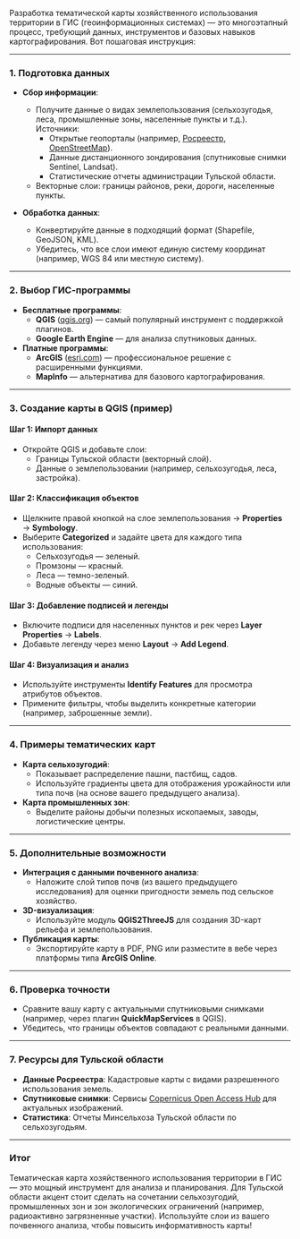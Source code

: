Разработка тематической карты хозяйственного использования территории в ГИС (геоинформационных системах) — это многоэтапный процесс, требующий данных, инструментов и базовых навыков картографирования. Вот пошаговая инструкция:

---

### **1. Подготовка данных**
- **Сбор информации**:
  - Получите данные о видах землепользования (сельхозугодья, леса, промышленные зоны, населенные пункты и т.д.). Источники:
    - Открытые геопорталы (например, [Росреестр](https://rosreestr.gov.ru), [OpenStreetMap](https://www.openstreetmap.org)).
    - Данные дистанционного зондирования (спутниковые снимки Sentinel, Landsat).
    - Статистические отчеты администрации Тульской области.
  - Векторные слои: границы районов, реки, дороги, населенные пункты.

- **Обработка данных**:
  - Конвертируйте данные в подходящий формат (Shapefile, GeoJSON, KML).
  - Убедитесь, что все слои имеют единую систему координат (например, WGS 84 или местную систему).

---

### **2. Выбор ГИС-программы**
- **Бесплатные программы**:
  - **QGIS** ([qgis.org](https://qgis.org)) — самый популярный инструмент с поддержкой плагинов.
  - **Google Earth Engine** — для анализа спутниковых данных.
- **Платные программы**:
  - **ArcGIS** ([esri.com](https://www.esri.com)) — профессиональное решение с расширенными функциями.
  - **MapInfo** — альтернатива для базового картографирования.

---

### **3. Создание карты в QGIS (пример)**
#### **Шаг 1: Импорт данных**
- Откройте QGIS и добавьте слои:
  - Границы Тульской области (векторный слой).
  - Данные о землепользовании (например, сельхозугодья, леса, застройка).

#### **Шаг 2: Классификация объектов**
- Щелкните правой кнопкой на слое землепользования → **Properties** → **Symbology**.
- Выберите **Categorized** и задайте цвета для каждого типа использования:
  - Сельхозугодья — зеленый.
  - Промзоны — красный.
  - Леса — темно-зеленый.
  - Водные объекты — синий.

#### **Шаг 3: Добавление подписей и легенды**
- Включите подписи для населенных пунктов и рек через **Layer Properties** → **Labels**.
- Добавьте легенду через меню **Layout** → **Add Legend**.

#### **Шаг 4: Визуализация и анализ**
- Используйте инструменты **Identify Features** для просмотра атрибутов объектов.
- Примените фильтры, чтобы выделить конкретные категории (например, заброшенные земли).

---

### **4. Примеры тематических карт**
- **Карта сельхозугодий**:
  - Показывает распределение пашни, пастбищ, садов.
  - Используйте градиенты цвета для отображения урожайности или типа почв (на основе вашего предыдущего анализа).
- **Карта промышленных зон**:
  - Выделите районы добычи полезных ископаемых, заводы, логистические центры.

---

### **5. Дополнительные возможности**
- **Интеграция с данными почвенного анализа**:
  - Наложите слой типов почв (из вашего предыдущего исследования) для оценки пригодности земель под сельское хозяйство.
- **3D-визуализация**:
  - Используйте модуль **QGIS2ThreeJS** для создания 3D-карт рельефа и землепользования.
- **Публикация карты**:
  - Экспортируйте карту в PDF, PNG или разместите в вебе через платформы типа **ArcGIS Online**.

---

### **6. Проверка точности**
- Сравните вашу карту с актуальными спутниковыми снимками (например, через плагин **QuickMapServices** в QGIS).
- Убедитесь, что границы объектов совпадают с реальными данными.

---

### **7. Ресурсы для Тульской области**
- **Данные Росреестра**: Кадастровые карты с видами разрешенного использования земель.
- **Спутниковые снимки**: Сервисы [Copernicus Open Access Hub](https://scihub.copernicus.eu) для актуальных изображений.
- **Статистика**: Отчеты Минсельхоза Тульской области по сельхозугодьям.

---

### **Итог**
Тематическая карта хозяйственного использования территории в ГИС — это мощный инструмент для анализа и планирования. Для Тульской области акцент стоит сделать на сочетании сельхозугодий, промышленных зон и зон экологических ограничений (например, радиоактивно загрязненные участки). Используйте слои из вашего почвенного анализа, чтобы повысить информативность карты!